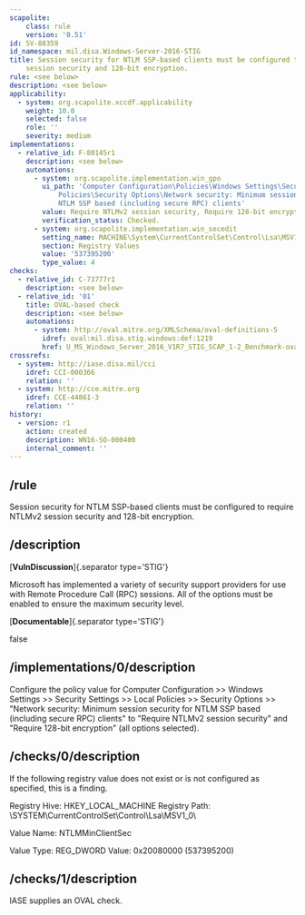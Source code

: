 ```yaml
---
scapolite:
    class: rule
    version: '0.51'
id: SV-88359
id_namespace: mil.disa.Windows-Server-2016-STIG
title: Session security for NTLM SSP-based clients must be configured to require NTLMv2
    session security and 128-bit encryption.
rule: <see below>
description: <see below>
applicability:
  - system: org.scapolite.xccdf.applicability
    weight: 10.0
    selected: false
    role: ''
    severity: medium
implementations:
  - relative_id: F-80145r1
    description: <see below>
    automations:
      - system: org.scapolite.implementation.win_gpo
        ui_path: 'Computer Configuration\Policies\Windows Settings\Security Settings\Local
            Policies\Security Options\Network security: Minimum session security for
            NTLM SSP based (including secure RPC) clients'
        value: Require NTLMv2 session security, Require 128-bit encryption
        verification_status: Checked.
      - system: org.scapolite.implementation.win_secedit
        setting_name: MACHINE\System\CurrentControlSet\Control\Lsa\MSV1_0\NTLMMinClientSec
        section: Registry Values
        value: '537395200'
        type_value: 4
checks:
  - relative_id: C-73777r1
    description: <see below>
  - relative_id: '01'
    title: OVAL-based check
    description: <see below>
    automations:
      - system: http://oval.mitre.org/XMLSchema/oval-definitions-5
        idref: oval:mil.disa.stig.windows:def:1219
        href: U_MS_Windows_Server_2016_V1R7_STIG_SCAP_1-2_Benchmark-oval.xml
crossrefs:
  - system: http://iase.disa.mil/cci
    idref: CCI-000366
    relation: ''
  - system: http://cce.mitre.org
    idref: CCE-44861-3
    relation: ''
history:
  - version: r1
    action: created
    description: WN16-SO-000400
    internal_comment: ''
---
```



## /rule

Session security for NTLM SSP-based clients must be configured to require NTLMv2 session security and 128-bit encryption.

## /description

[**VulnDiscussion**]{.separator type='STIG'}

Microsoft has implemented a variety of security support providers for use with Remote Procedure Call (RPC) sessions. All of the options must be enabled to ensure the maximum security level.

[**Documentable**]{.separator type='STIG'}

false

## /implementations/0/description

Configure the policy value for Computer Configuration >> Windows Settings >> Security Settings >> Local Policies >> Security Options >> "Network security: Minimum session security for NTLM SSP based (including secure RPC) clients" to "Require NTLMv2 session security" and "Require 128-bit encryption" (all options selected).

## /checks/0/description

If the following registry value does not exist or is not configured as specified, this is a finding.

Registry Hive: HKEY_LOCAL_MACHINE
Registry Path: \SYSTEM\CurrentControlSet\Control\Lsa\MSV1_0\

Value Name: NTLMMinClientSec

Value Type: REG_DWORD
Value: 0x20080000 (537395200)

## /checks/1/description

IASE supplies an OVAL check.

